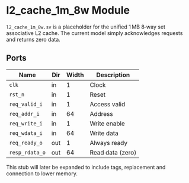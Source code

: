 # l2_cache_1m_8w Module

`l2_cache_1m_8w.sv` is a placeholder for the unified 1 MB 8‑way set associative
L2 cache. The current model simply acknowledges requests and returns zero data.

## Ports

| Name | Dir | Width | Description |
|------|-----|-------|-------------|
| `clk` | in | 1 | Clock |
| `rst_n` | in | 1 | Reset |
| `req_valid_i` | in | 1 | Access valid |
| `req_addr_i` | in | 64 | Address |
| `req_write_i` | in | 1 | Write enable |
| `req_wdata_i` | in | 64 | Write data |
| `req_ready_o` | out | 1 | Always ready |
| `resp_rdata_o` | out | 64 | Read data (zero) |

This stub will later be expanded to include tags, replacement and connection to
lower memory.

